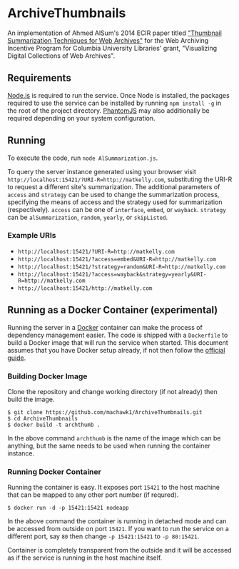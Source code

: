 ArchiveThumbnails
================

An implementation of Ahmed AlSum's 2014 ECIR paper titled ["Thumbnail Summarization Techniques for Web
Archives"](http://www.cs.odu.edu/~mln/pubs/ecir-2014/ecir-2014.pdf) for the Web Archiving Incentive Program for Columbia University Libraries' grant, "Visualizing Digital Collections of Web Archives".

## Requirements

[Node.js](https://nodejs.org/) is required to run the service. Once Node is installed, the packages required to use the service can be installed by running `npm install -g` in the root of the project directory. [PhantomJS](http://phantomjs.org/) may also additionally be required depending on your system configuration.

## Running

To execute the code, run `node AlSummarization.js`.

To query the server instance generated using your browser visit `http://localhost:15421/?URI-R=http://matkelly.com`, substituting the URI-R to request a different site's summarization. The additional parameters of `access` and `strategy` can be used to change the summarization process, specifying the means of access and the strategy used for summarization (respectively). `access` can be one of `interface`, `embed`, or `wayback`. `strategy` can be `alSummarization`, `random`, `yearly`, or `skipListed`.

### Example URIs

* `http://localhost:15421/?URI-R=http://matkelly.com`
* `http://localhost:15421/?access=embed&URI-R=http://matkelly.com`
* `http://localhost:15421/?strategy=random&URI-R=http://matkelly.com`
* `http://localhost:15421/?access=wayback&strategy=yearly&URI-R=http://matkelly.com`
* `http://localhost:15421/http://matkelly.com`

## Running as a Docker Container (experimental)

Running the server in a [Docker](https://www.docker.com/) container can make the process of dependency management easier. The code is shipped with a `Dockerfile` to build a Docker image that will run the service when started. This document assumes that you have Docker setup already, if not then follow the [official guide](https://docs.docker.com/installation/).

### Building Docker Image

Clone the repository and change working directory (if not already) then build the image.

```
$ git clone https://github.com/machawk1/ArchiveThumbnails.git
$ cd ArchiveThumbnails
$ docker build -t archthumb .
```

In the above command `archthumb` is the name of the image which can be anything, but the same needs to be used when running the container instance.

### Running Docker Container

Running the container is easy. It exposes port `15421` to the host machine that can be mapped to any other port number (if requred).

```
$ docker run -d -p 15421:15421 nodeapp
```

In the above command the container is running in detached mode and can be accessed from outside on port `15421`. If you want to run the service on a different port, say `80` then change `-p 15421:15421` to `-p 80:15421`.

Container is completely transparent from the outside and it will be accessed as if the service is running in the host machine itself.
